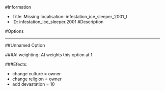 #Information
 - Title: Missing localisation: infestation_ice_sleeper_2001_t
 - ID: infestation_ice_sleeper.2001
#Description

#Options

___
##Unnamed Option

###AI weighting:
AI weights this option at 1


###Efects:<ul><li>change culture = owner</li><li>change religion = owner</li><li>add devastation = 10</li></ul>
